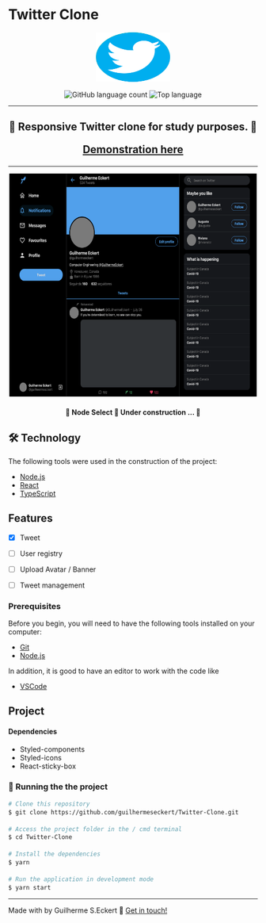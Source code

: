 # **Twitter Clone**


<p align="center">
  <img width="150" height="100" src="img/logo.png">
</p>

<p align="center">
  <img alt="GitHub language count" src="https://img.shields.io/github/languages/count/commonality/readme-inspector.svg">
  <img alt="Top language" src="https://img.shields.io/github/languages/top/commonality/readme-inspector.svg">
</p>

---

<h2 align="center"> 
	 🚀 Responsive Twitter clone for study purposes. 🚀

   [Demonstration here](https://twitter-clone-guilherme-509609.netlify.app/)
</h2>


---
 
 <p align="center">
  <img width="500" height="450" src="img/twitter.png">
</p>


</div>

<h4 align="center"> 
	🚧  Node Select 🚀 Under construction ...  🚧
</h4>


## 🛠 Technology

The following tools were used in the construction of the project:

- [Node.js](https://nodejs.org/en/)
- [React](https://pt-br.reactjs.org/)
- [TypeScript](https://www.typescriptlang.org/)
  

## Features

- [x] Tweet
- [ ] User registry
- [ ] Upload Avatar / Banner
- [ ] Tweet management



### Prerequisites

Before you begin, you will need to have the following tools installed on your computer:

 - [Git](https://git-scm.com) 
 - [Node.js](https://nodejs.org/en/)
  
In addition, it is good to have an editor to work with the code like

 - [VSCode](https://code.visualstudio.com/)


## Project


#### Dependencies

- Styled-components
- Styled-icons
- React-sticky-box


### 🎲 Running the the project

``` bash
# Clone this repository
$ git clone https://github.com/guilhermeseckert/Twitter-Clone.git

# Access the project folder in the / cmd terminal
$ cd Twitter-Clone

# Install the dependencies
$ yarn

# Run the application in development mode
$ yarn start

```



---
Made with by Guilherme S.Eckert :wave: [Get in touch!](https://www.linkedin.com/in/guilherme-eckert/)





